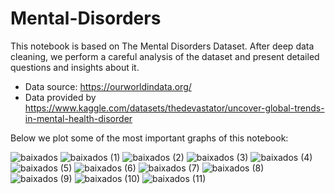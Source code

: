 # Mental-Disorders
This notebook is based on The Mental Disorders Dataset. After deep data cleaning, we perform a careful analysis of the dataset and present detailed questions and insights about it. 

- Data source: https://ourworldindata.org/ 
- Data provided by https://www.kaggle.com/datasets/thedevastator/uncover-global-trends-in-mental-health-disorder

Below we plot some of the most important graphs of this notebook:

![baixados](https://user-images.githubusercontent.com/110412014/209639368-c9e46acc-0f95-4bb8-b980-373b05906f47.png)
![baixados (1)](https://user-images.githubusercontent.com/110412014/209639317-0d5f7859-a9d7-4454-9a43-3b63a78950d6.png)
![baixados (2)](https://user-images.githubusercontent.com/110412014/209639321-8683e8e6-ff34-4b86-b418-c66c0262a1c1.png)
![baixados (3)](https://user-images.githubusercontent.com/110412014/209639324-ba5b5e2b-f945-4fc7-9457-2fa597e261a4.png)
![baixados (4)](https://user-images.githubusercontent.com/110412014/209639327-af7c7b6f-f103-47a1-9522-6dc2b9b4ce0c.png)
![baixados (5)](https://user-images.githubusercontent.com/110412014/209639335-947794f7-c432-4387-aa93-80938c673624.png)
![baixados (6)](https://user-images.githubusercontent.com/110412014/209639337-40b8a93f-8954-4ca9-b8db-6c6bf6cb2d77.png)
![baixados (7)](https://user-images.githubusercontent.com/110412014/209639343-ccee60ae-8241-4d2a-a1d3-2b473bd4a6b1.png)
![baixados (8)](https://user-images.githubusercontent.com/110412014/209639347-2419c385-f508-4231-b2cc-b854bc8740b2.png)
![baixados (9)](https://user-images.githubusercontent.com/110412014/209639354-26e4e53c-2bf3-49c0-8b18-5ddcb6dc3adb.png)
![baixados (10)](https://user-images.githubusercontent.com/110412014/209639356-46e7d3d5-124f-4d49-9de5-9fc93f8b7c36.png)
![baixados (11)](https://user-images.githubusercontent.com/110412014/209639365-03ba1ecd-efa9-4c20-a0fd-fbb3c26f982d.png)

